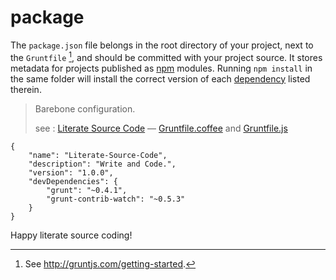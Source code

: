 # package

The `package.json` file belongs in the root directory of your project, next to the `Gruntfile` [^getting started], and should be committed with your project source. It stores metadata for projects published as [npm][] modules. Running `npm install` in the same folder will install the correct version of each [dependency][] listed therein.

> Barebone configuration.
>
> see : [Literate Source Code][] — [Gruntfile.coffee][] and [Gruntfile.js][]

    {
        "name": "Literate-Source-Code",
        "description": "Write and Code.",
        "version": "1.0.0",
        "devDependencies": {
            "grunt": "~0.4.1",
            "grunt-contrib-watch": "~0.5.3"
        }
    }

Happy literate source coding!

[^getting started]: See <http://gruntjs.com/getting-started>.

[dependency]: https://npmjs.org/doc/json.html#devDependencies " Specifics of npm's package.json Handling "
[Gruntfile.coffee]: Gruntfile.coffee.md
[Gruntfile.js]: Gruntfile.js.md
[Literate Source Code]: https://github.com/StefanoRausch/Literate-Source-Code " Stefano F. Rausch "
[npm]: https://npmjs.org " Node Packaged Modules "
